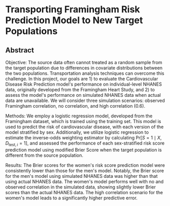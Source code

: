 # Transporting Framingham Risk Prediction Model to New Target Populations

## Abstract

Objective: The source data often cannot treated as a random sample from the target population due to differences in covariate distributions between the two populations. Transportation analysis techniques can overcome this challenge. In this project, our goals are 1) to evaluate the Cardiovascular Disease Risk Prediction model's performance on individual-level NHANES data, originally developed from the Framingham Heart Study, and 2) to assess the model's performance on simulated NHANES data when actual data are unavailable. We will consider three simulation scenarios: observed Framingham correlation, no correlation, and high correlation (0.6).
   
   Methods: We employ a logistic regression model, developed from the Framingham dataset, which is trained using the training set. This model is used to predict the risk of cardiovascular disease, with each version of the model stratified by sex. Additionally, we utilize logistic regression to estimate the inverse-odds weighting estimator by calculating $\text{Pr}[S=1 \mid X, D_{\text{test},i}=1]$, and assessed the performance of each sex-stratified risk score prediction model using modified Brier Score when the target population is different from the source population.

  Results: The Brier scores for the women's risk score prediction model were consistently lower than those for the men's model. Notably, the Brier score for the men's model using simulated NHANES data was higher than that using actual NHANES data. The women's model performs well with no and observed correlation in the simulated data, showing slightly lower Brier scores than the actual NHANES data. The high correlation scenario for the women's model leads to a significantly higher predictive error.


